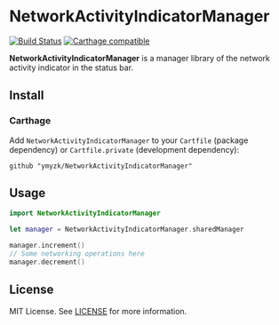 # NetworkActivityIndicatorManager

[![Build Status](https://travis-ci.org/ymyzk/NetworkActivityIndicatorManager.svg?branch=master)](https://travis-ci.org/ymyzk/NetworkActivityIndicatorManager)
[![Carthage compatible](https://img.shields.io/badge/Carthage-compatible-4BC51D.svg?style=flat)](https://github.com/ymyzk/NetworkActivityIndicatorManager)

**NetworkActivityIndicatorManager** is a manager library of the network activity indicator in the status bar.

## Install
### Carthage
Add `NetworkActivityIndicatorManager` to your `Cartfile` (package dependency) or `Cartfile.private` (development dependency):

```
github "ymyzk/NetworkActivityIndicatorManager"
```

## Usage
```swift
import NetworkActivityIndicatorManager

let manager = NetworkActivityIndicatorManager.sharedManager

manager.increment()
// Some networking operations here
manager.decrement()
```

## License
MIT License. See [LICENSE](LICENSE) for more information.
